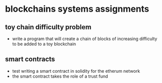 # blockchains systems assignments

## toy chain difficulty problem
- write a program that will create a chain of blocks of increasing difficulty to be added to a toy blockchain

## smart contracts
- test writing a smart contract in solidity for the etherum network
- the smart contract takes the role of a trust fund
